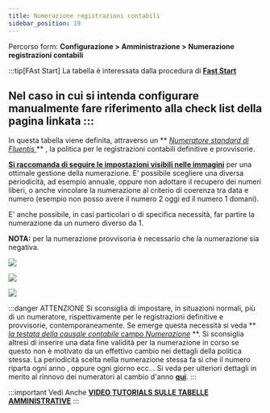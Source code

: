 ```yaml
---
title: Numerazione registrazioni contabili
sidebar_position: 19
---
```



Percorso form: **Configurazione > Amministrazione > Numerazione registrazioni contabili**

:::tip[FAst Start]
La tabella è interessata dalla procedura di [**Fast Start**](/docs/guide/fast-start)

Nel caso in cui si intenda configurare manualmente fare riferimento alla check list della pagina linkata
:::
---

In questa tabella viene definita, attraverso un ** [*Numeratore standard di Fluentis* ](/docs/configurations/tables/fluentis-numerations) ** , la politica per le registrazioni contabili definitive e provvisorie.

**<u>Si raccomanda di seguire le impostazioni visibili nelle immagini</u>** per una ottimale gestione della numerazione.
E' possibile scegliere una diversa periodicità, ad esempio annuale, oppure non adottare il recupero dei numeri liberi, o anche vincolare la numerazione al criterio di coerenza tra data e numero (esempio non posso avere il numero 2 oggi ed il numero 1 domani).

E' anche possibile, in casi particolari o di specifica necessità, far partire la numerazione da un numero diverso da 1.

**NOTA:** per la numerazione provvisoria è necessario che la numerazione sia negativa.

![](/img/it-it/configurations/tables/finance/posting-ledger-numerations/posting-ledger-numerations.png)

![](/img/it-it/configurations/tables/finance/posting-ledger-numerations/posting-ledger-numerations-detail.png)

![](/img/it-it/configurations/tables/finance/posting-ledger-numerations/posting-ledger-numerations-detail-provisory.png)

:::danger ATTENZIONE
Si sconsiglia di impostare, in situazioni normali, più di un numeratore, rispettivamente per le registrazioni definitive e provvisorie, contemporaneamente. Se emerge questa necessità si veda ** [*la testata della causale contabile* campo *Numerazione*](/docs/configurations/tables/finance/ledger-records-templates/insert-ledger-records-templates) **.
Si sconsiglia altresì di inserire una data fine validità per la numerazione in corso se questo non è motivato da un effettivo cambio nei dettagli della politica stessa. La periodicità scelta nella numerazione stessa fa sì che il numero riparta ogni anno , oppure ogni giorno ecc... Si veda per ulteriori dettagli in merito al rinnovo dei numeratori al cambio d'anno [**qui**](/docs/configurations/utility/new-year-counter-generation).
:::

:::important Vedi Anche
[**VIDEO TUTORIALS SULLE TABELLE AMMINISTRATIVE**](/docs/video/finance/intro.md)
:::